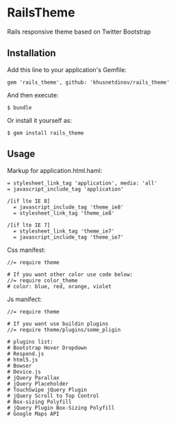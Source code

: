 # RailsTheme

Rails responsive theme based on Twitter Bootstrap

## Installation

Add this line to your application's Gemfile:

    gem 'rails_theme', github: 'khusnetdinov/rails_theme'

And then execute:

    $ bundle

Or install it yourself as:

    $ gem install rails_theme

## Usage

Markup for application.html.haml:
    
    = stylesheet_link_tag 'application', media: 'all'
    = javascript_include_tag 'application'

    /[if lte IE 8]
      = javascript_include_tag 'theme_ie8'
      = stylesheet_link_tag 'theme_ie8'

    /[if lte IE 7]
      = stylesheet_link_tag 'theme_ie7'
      = javascript_include_tag 'theme_ie7'

Css manifest:
    
    //= require theme
    
    # If you want other color use code below:
    //= require color_theme
    # color: blue, red, orange, violet
    
Js manifect:

    //= require theme
    
    # If you want use buildin plugins
    //= require theme/plugins/some_pligin

    # plugins list:
    # Bootstrap Hover Dropdown
    # Respond.js
    # html5.js
    # Bowser
    # Device.js
    # jQuery Parallax
    # jQuery Placeholder
    # TouchSwipe jQuery Plugin
    # jQuery Scroll to Top Control
    # Box-sizing Polyfill
    # jQuery Plugin Box-Sizing Polyfill
    # Google Maps API
    

